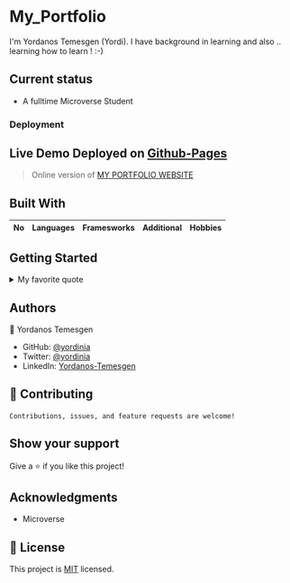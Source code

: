# My_Portfolio   

I'm Yordanos Temesgen (Yordi). I have background in learning and also .. learning how to learn ! :-) 
## Current status

- A fulltime Microverse Student

### Deployment
## Live Demo Deployed on [Github-Pages]()

> Online version of [MY PORTFOLIO WEBSITE](https://yordinia.github.io/A_Portfolio_Two.github.io/)

## Built With

| No   | Languages | Framesworks |      Additional      |  Hobbies    |
|------|----------:|-------------|----------------------|-------------|


## Getting Started

<details>
  <summary>My favorite quote</summary>
  
---To get a local copy up and running follow these simple example steps.

--- yaeh
> Failure is an opportunity to learn.
<img src='images/quote.png' alt='An image illustrating the following quote - Failure is an opportunity to learn.'/>
---yaeh

</details>

<!--

# ignore the following stylelint commads

npm init -y
npm install --save-dev hint@7.x
npx hint .
npm install --save-dev stylelint@13.x stylelint-scss@3.x stylelint-config-standard@21.x stylelint-csstree-validator@1.x
npx stylelint "**/*.{css,scss}" --fix
npm install --save-dev eslint@7.x eslint-config-airbnb-base@14.x eslint-plugin-import@2.x babel-eslint@10.x
npm audit fix --force
npx eslint .

 This is a horizontal line here '---' and starting with > makes a quote like bar

 -->

## Authors

👤 Yordanos Temesgen

- GitHub: [@yordinia](https://github.com/yordinia)
- Twitter: [@yordinia](https://twitter.com/yordinia)
- LinkedIn: [Yordanos-Temesgen](https://linkedin.com/in/yordanos-temesgen-251b6a202
)

## 🤝 Contributing

```
Contributions, issues, and feature requests are welcome!
```


## Show your support

Give a ⭐️ if you like this project!

## Acknowledgments

- Microverse

## 📝 License

This project is [MIT](LICENSE) licensed.
